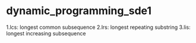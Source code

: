 # dynamic_programming_sde1

1.lcs: longest common subsequence
2.lrs: longest repeating substring
3.lis: longest increasing subsequence
